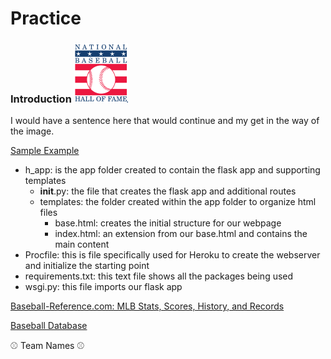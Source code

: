 # Practice

### Introduction  ![image](nb_logo.PNG)

I would have a sentence here that would continue and my get in the way of the image. 


[Sample Example](http://www.google.fr/ "Interesting Title")

* h_app: is the app folder created to contain the flask app and supporting templates
	* __init__.py: the file that creates the flask app and additional routes
	* templates: the folder created within the app folder to organize html files
		* base.html: creates the initial structure for our webpage
		* index.html: an extension from our base.html and contains the main content
* Procfile: this is file specifically used for Heroku to create the webserver and initialize the starting point
* requirements.txt: this text file shows all the packages being used 
* wsgi.py: this file imports our flask app

[Baseball-Reference.com: MLB Stats, Scores, History, and Records](https://www.baseball-reference.com/ "Baseball-Reference.com")


[Baseball Database](http://www.seanlahman.com/baseball-archive/statistics/ "Sean Lahman's Baseball Database")


:baseball: Team Names :baseball:
